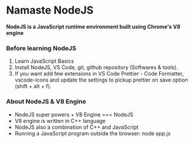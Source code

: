 # Namaste NodeJS

**NodeJS is a JavaScript runtime environment built using Chrome's V8 engine**

### Before learning NodeJS

1.  Learn JavaScript Basics
2.  Install NodeJS, VS Code, git, github repository (Softwares & tools).
3.  If you want add few extensions in VS Code Prettier - Code Formatter, vscode-icons and update the settings to pickup prettier on save option (shift + alt + f).

### About NodeJS & V8 Engine

- NodeJS super powers + V8 Engine === NodeJS
- V8 engine is written in C++ language
- NodeJS also a combination of C++ and JavaScript
- Running a JavaScript program outside the browser: node app.js
